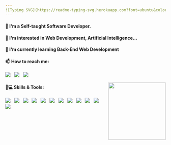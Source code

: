 ```yaml
---
![Typing SVG](https://readme-typing-svg.herokuapp.com?font=ubuntu&color=57F9D1&size=23&center=true&vCenter=true&lines=Hello+World;I+'m+Ilyas;Software+developer;Self-taught+UI/UX+Designer;Always+learning+new+things;Welcome+to+my+profile)
---
```


  #### 👋 I'm a Self-taught Software Developer. 
  #### 👀 I'm interested in Web Development, Artificial Intelligence... 
  #### 🌱 I'm currently learning Back-End Web Development 
  #### 📫 How to reach me: 
   <a target="_blank" href="https://twitter.com/ilyasbelaoud"><img src="https://img.shields.io/badge/Twitter-1DA1F2?style=for-the-badge&logo=twitter&logoColor=white"/></a>&nbsp;&nbsp;
  <a target="_blank" href="https://www.instagram.com/ilyasbelaoud"><img src="https://img.shields.io/badge/Instagram-E4405F?style=for-the-badge&logo=instagram&logoColor=white"/></a>&nbsp;&nbsp;
  <a target="_blank" href="https://github.com/ilyasbelaoud"><img src="https://img.shields.io/badge/GitHub-100000?style=for-the-badge&logo=github&logoColor=white"/></a>&nbsp;&nbsp;


<div>
  <a href="https://github.com/ilyasbelaoud" align="right">
    <img height="180em" align="right" src="https://github-readme-stats.vercel.app/api/top-langs/?username=ilyasbelaoud&layout=compact&langs_count=7&theme=react"/>
  </a>
</div>

#### 🚀💻 Skills & Tools:
<p align="left">
  <img src="https://img.shields.io/badge/Python-3776AB?style=for-the-badge&logo=python&logoColor=white"/>&nbsp;&nbsp;
  <img src="https://img.shields.io/badge/JavaScript-323330?style=for-the-badge&logo=javascript&logoColor=F7DF1E"/>&nbsp;&nbsp;
  <img src="https://img.shields.io/badge/C%23-239120?style=for-the-badge&logo=c-sharp&logoColor=white"/>&nbsp;&nbsp;
  <img src="https://img.shields.io/badge/.NET-5C2D91?style=for-the-badge&logo=dot-net&logoColor=white"/>&nbsp;&nbsp;
  <img src="https://img.shields.io/badge/HTML5-E34F26?style=for-the-badge&logo=html5&logoColor=white"/>&nbsp;&nbsp;
  <img src="https://img.shields.io/badge/CSS3-1572B6?style=for-the-badge&logo=css3&logoColor=white"/>&nbsp;&nbsp;
  <img src="https://img.shields.io/badge/Git-F05032?style=for-the-badge&logo=git&logoColor=white"/>&nbsp;&nbsp;
  <img src="https://img.shields.io/badge/React-000000?style=for-the-badge&logo=react&logoColor=61DAFB"/>&nbsp;&nbsp;
  <img src="https://img.shields.io/badge/npm-CB3837?style=for-the-badge&logo=npm&logoColor=white"/>&nbsp;&nbsp;
  <img src="https://img.shields.io/badge/Netlify-00C7B7?style=for-the-badge&logo=netlify&logoColor=white"/>&nbsp;&nbsp;
  <img src="https://img.shields.io/badge/GitHub-100000?style=for-the-badge&logo=github&logoColor=white"/>&nbsp;&nbsp;
  <img src="https://img.shields.io/badge/Visual_Studio_Code-0078D4?style=for-the-badge&logo=visual%20studio%20code&logoColor=white"/>&nbsp;&nbsp;
</p>


